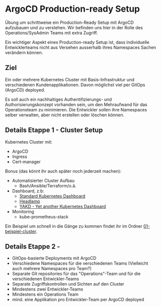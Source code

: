 # ArgoCD Production-ready Setup

Übung um schrittweise ein Production-Ready Setup mit ArgoCD aufzubauen und zu verstehen. Wir befinden uns hier in der Rolle des Operations/SysAdmin Teams mit extra Zugriff. 

Ein wichtiger Aspekt eines Production-ready Setup ist, dass individuelle Entwicklerteams nicht aus Versehen ausserhalb ihres Namespaces Sachen verändern können.

## Ziel

Ein oder mehrere Kubernetes Cluster mit Basis-Infrastruktur und verschiedenen Kundenapplikationen. Davon möglichst viel per GitOps (ArgoCD) deployed. 

Es soll auch ein nachhaltiges Authentifizierungs- und Authorisierungskonzept vorhanden sein, um den Mehraufwand für das Operationsteam zu minimieren. Die Entwickler sollen ihre Namespaces selber verwalten, aber nicht erstellen oder löschen können.

## Details Etappe 1 - Cluster Setup

Kubernetes Cluster mit:
- ArgoCD
- Ingress
- Cert-manager

Bonus (das könnt ihr auch später noch jederzeit machen):
- Automatisierter Cluster Aufbau
  - Bash/Ansible/Terraform/o.ä.
- Dashboard, z.b:
  - [Standard Kubernetes Dashboard](https://github.com/kubernetes/dashboard/blob/master/README.md#installation)
  - [Headlamp](https://headlamp.dev/docs/latest/installation/in-cluster/)
  - [YAKD - Yet another Kubernetes Dashboard](https://github.com/manusa/yakd)
- Monitoring
  - kube-prometheus-stack

Ein Beispiel um schnell in die Gänge zu kommen findet ihr im Ordner [01-beispiel-cluster](./01-beispiel-cluster).


## Details Etappe 2 - 

- GitOps-basierte Deployments mit ArgoCD
- Verschiedene Namespaces für die verschiedenen Teams (Vielleicht auch mehrere Namespaces pro Team?)
- Separate Git repositories für das "Operations"-Team und für die verschiedenen Entwickler-Teams
- Separate Zugriffskontrollen und Sichten auf den Cluster
- Mindestens zwei Entwickler-Teams
- Mindestens ein Operations Team
- mind. eine Applikation pro Entwickler-Team per ArgoCD deployed

